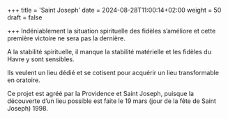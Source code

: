 +++
title = 'Saint Joseph'
date = 2024-08-28T11:00:14+02:00
weight = 50
draft = false

+++
Indéniablement la situation spirituelle des fidèles s’améliore et cette première victoire ne sera pas la dernière. 

A la stabilité spirituelle, il manque la stabilité matérielle et les fidèles du Havre y sont sensibles. 

Ils veulent un lieu dédié et se cotisent pour acquérir un lieu transformable en oratoire. 

Ce projet est agréé par la Providence et Saint Joseph, puisque la découverte d’un lieu possible est faite le 19 mars (jour de la fête de Saint Joseph) 1998.




 